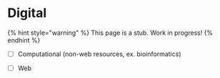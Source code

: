 # Digital

{% hint style="warning" %}
This page is a stub. Work in progress!
{% endhint %}

* [ ] Computational \(non-web resources, ex. bioinformatics\)
* [ ] Web



